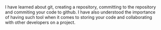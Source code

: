 I have learned about git, creating a repository, committing to the repository and commiting your code to github.
I have also understood the importance of having such tool when it comes to storing your code and collaborating with other developers on a project.
